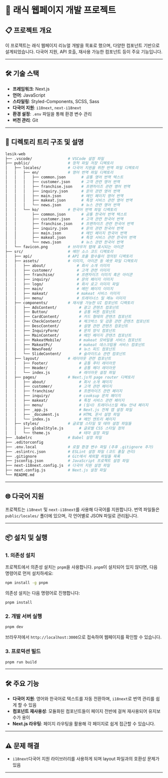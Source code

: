 # 🏢 래식 웹페이지 개발 프로젝트

## 📋 프로젝트 개요

이 프로젝트는 래식 웹페이지 리뉴얼 개발을 목표로 했으며, 다양한 컴포넌트 기반으로 설계되었습니다. 다국어 지원, API 호출, 재사용 가능한 컴포넌트 등이 주요 기능입니다.

---

## 🛠️ 기술 스택

- **프레임워크**: Next.js
- **언어**: JavaScript
- **스타일링**: Styled-Components, SCSS, Sass
- **다국어 지원**: `i18next`, `next-i18next`
- **환경 설정**: `.env` 파일을 통해 환경 변수 관리
- **버전 관리**: Git

---

## 📁 디렉토리 트리 구조 및 설명

```bash
lesik-web
├── .vscode/                # VSCode 설정 파일
├── public/                 # 정적 파일 저장 디렉토리
│   ├── locales/            # 다국어 지원을 위한 번역 파일 디렉토리
│   │   ├── en/             # 영어 번역 파일 디렉토리
│   │   │   ├── common.json       # 공통 영어 번역 텍스트
│   │   │   ├── customer.json     # 고객 관련 영어 번역
│   │   │   ├── franchise.json    # 프랜차이즈 관련 영어 번역
│   │   │   ├── inquiry.json      # 문의 관련 영어 번역
│   │   │   ├── main.json         # 메인 페이지 영어 번역
│   │   │   ├── makeat.json       # 특정 서비스 관련 영어 번역
│   │   │   └── news.json         # 뉴스 관련 영어 번역
│   │   └── ko/             # 한국어 번역 파일 디렉토리
│   │       ├── common.json       # 공통 한국어 번역 텍스트
│   │       ├── customer.json     # 고객 관련 한국어 번역
│   │       ├── franchise.json    # 프랜차이즈 관련 한국어 번역
│   │       ├── inquiry.json      # 문의 관련 한국어 번역
│   │       ├── main.json         # 메인 페이지 한국어 번역
│   │       ├── makeat.json       # 특정 서비스 관련 한국어 번역
│   │       └── news.json         # 뉴스 관련 한국어 번역
│   └── favicon.png         # 브라우저 탭에 표시되는 아이콘
├── src/                    # 메인 소스 코드 디렉토리
│   ├── api/                # API 호출 함수들이 정의된 디렉토리
│   ├── assets/             # 이미지, 아이콘 등 에셋 파일 디렉토리
│   │   ├── about/              # 회사 소개 이미지
│   │   ├── customer/           # 고객 관련 이미지
│   │   ├── franchise/          # 프랜차이즈 이미지 혹은 아이콘
│   │   ├── inquiry/            # 문의 페이지 이미지
│   │   ├── logo/               # 회사 로고 이미지 파일
│   │   ├── main/               # 메인 페이지 이미지
│   │   ├── makeat/             # makeat 서비스 이미지
│   │   ├── menu/               # 트레이너스 밀 메뉴 이미지
│   ├── components/         # 재사용 가능한 UI 컴포넌트 디렉토리
│   │   ├── AdsContent/          # 광고 콘텐츠 컴포넌트
│   │   ├── Button/              # 공통 버튼 컴포넌트
│   │   ├── CardContent/         # 카드 형태의 콘텐츠 컴포넌트
│   │   ├── CheckContent/        # 체크박스 및 검증 관련 콘텐츠 컴포넌트
│   │   ├── DescContent/         # 설명 관련 콘텐츠 컴포넌트
│   │   ├── InquiryForm/         # 문의 양식 컴포넌트
│   │   ├── MainContent/         # 메인 페이지 콘텐츠 컴포넌트
│   │   ├── MakeatMobile/        # makeat 모바일용 서비스 컴포넌트
│   │   ├── MakeatPc/            # makeat 데스크탑용 서비스 컴포넌트
│   │   ├── NewsFeed/            # 뉴스 피드 컴포넌트
│   │   └── SlideContent/        # 슬라이드쇼 관련 컴포넌트
│   ├── layout/             # 레이아웃 관련 컴포넌트
│   │   ├── Footer/              # 공통 푸터 레이아웃
│   │   ├── Header/              # 공통 헤더 레이아웃
│   │   └── index.js             # 레이아웃 설정 파일
│   ├── pages/              # Next.js의 page router 디렉토리
│   │   ├── about/               # 회사 소개 페이지
│   │   ├── customer/            # 고객 관련 페이지
│   │   ├── franchise/           # 프랜차이즈 관련 페이지
│   │   ├── inquiry/             # cooksup 문의 페이지
│   │   ├── makeat/              # 특정 서비스 관련 페이지
│   │   ├── menu/                # (임시) 트레이너스밀 메뉴 안내 페이지
│   │   ├── _app.js              # Next.js 전체 앱 설정 파일
│   │   ├── _document.js         # HTML 문서 설정 파일
│   │   └── index.js             # 메인 엔트리 페이지
│   ├── styles/             # 글로벌 스타일 및 테마 설정 파일들
│   │   ├── globalStyle.js       # 글로벌 CSS 스타일 정의
│   │   └── theme.js             # 테마 설정 파일
├── .babelrc                # Babel 설정 파일
├── .editorconfig           
├── .env.local              # 로컬 환경 변수 파일 (추후 .gitignore 추가)
├── .eslintrc.json          # ESLint 설정 파일 (코드 품질 관리)
├── .gitignore              # Git에서 제외할 파일들 목록
├── jsconfig.json           # JavaScript 프로젝트 설정 파일
├── next-i18next.config.js  # 다국어 지원 설정 파일
├── next.config.js          # Next.js 설정 파일
└── README.md               

```

---

## 🌐 다국어 지원

프로젝트는 `i18next` 및 `next-i18next`를 사용해 다국어를 지원합니다. 번역 파일들은 `public/locales/` 폴더에 있으며, 각 언어별로 JSON 파일로 관리됩니다.

---

## 📦 설치 및 실행

### 1. 의존성 설치

프로젝트에서 의존성 설치는 `pnpm`을 사용합니다. `pnpm`이 설치되어 있지 않다면, 다음 명령어로 먼저 설치하세요:

```bash
npm install -g pnpm
```

의존성 설치는 다음 명령어로 진행합니다:

```bash
pnpm install
```

### 2. 개발 서버 실행

```bash
pnpm dev
```

브라우저에서 `http://localhost:3000`으로 접속하여 웹페이지를 확인할 수 있습니다.

### 3. 프로덕션 빌드

```bash
pnpm run build
```

---

## 🛠️ 주요 기능

- **다국어 지원**: 영어와 한국어로 텍스트를 자동 전환하며, `i18next`로 번역 관리를 쉽게 할 수 있음
- **컴포넌트 재사용성**: 모듈화된 컴포넌트들이 페이지 전반에 걸쳐 재사용되어 유지보수가 용이
- **Next.js 라우팅**: 페이지 라우팅을 활용해 각 페이지로 쉽게 접근할 수 있습니다.

---

## ⚠️ 문제 해결

- `i18next`다국어 지원 라이브러리를 사용하게 되며 layout 파일과의 호환성 문제가 있음

---
